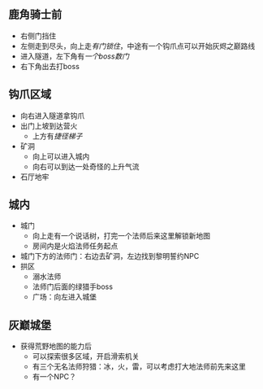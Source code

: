## 鹿角骑士前
- 右侧门挡住
- 左侧走到尽头，向上走*有门锁住*，中途有一个钩爪点可以开始灰烬之巅路线
- 进入隧道，左下角有*一个boss数门*
- 右下角出去打boss

## 钩爪区域
- 向右进入隧道拿钩爪
- 出门上坡到达营火
	- 上方有*捷径梯子*
- 矿洞
	- 向上可以进入城内
	- 向右可以到达一处奇怪的上升气流
- 石厅地牢

## 城内
- 城门
	- 向上走有一个说话树，打完一个法师后来这里解锁新地图
	- 房间内是火焰法师任务起点
- 城门下方的法师门：右边去矿洞，左边找到黎明誓约NPC
- 拱区
	- 溺水法师
	- 法师门后面的绿猎手boss
	- 广场：向左进入城堡

## 灰巅城堡
- 获得荒野地图的能力后
	- 可以探索很多区域，开启滑索机关
	- 有三个无名法师狩猎：冰，火，雷，可以考虑打大地法师前先来这里
	- 有一个NPC？

